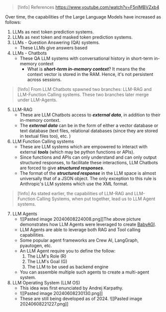 > [!info] References
> https://www.youtube.com/watch?v=F5nlMBVZxb4


Over time, the capabilities of the Large Language Models have increased as follows:
1. LLMs as next token prediction systems.
2. LLMs as next token and masked token prediction systems.
3. LLMs - Question Answering (QA) systems.
	- These LLMs give answers based 
4. LLMs - Chatbots
	- These QA LLM systems with conversational history in short-term in-memory context
		- What is ***short-term in-memory context***? It means the the context vector is stored in the RAM. Hence, it's not persistent across sessions.
> [!info]
> From LLM Chatbots spawned two branches: LLM-RAG and LLM-Function Calling systems. These two branches later merge under LLM-Agents.

5. LLM-RAG 
	- These are LLM Chatbots access to ***external data***, in addition to their in-memory context.
	- The ***external data*** can be in the form of either a vector database or text database (text files, relational databases (since they are stored in textual files too), etc. )
6. LLM Function Calling systems
	- These are LLM systems which are empowered to interact with external ***tools*** (which may be python functions or APIs).
	- Since functions and APIs can only understand and can only output structured responses, to facilitate these interactions, LLM Chatbots are forced to give ***structured responses***.
	- The format of the ***structured response*** in the LLM space is almost universally that of a JSON object. The only exception to this rule is Anthropic's LLM systems which use the XML format. 
> [!info]
> As stated earlier, the capabilities of LLM-RAG and LLM-Function Calling Systems, when put together, lead us to LLM Agent systems.

7. LLM Agents
	- ![[Pasted image 20240608224008.png]]The above picture demonstrates how LLM Agents were leveraged to create [BabyAGI](https://babyagi.org/).
	- LLM Agents are able to leverage both RAG and Tool calling capabilities.
	- Some popular agent frameworks are Crew AI, LangGraph, pyautogen, etc.
	- An LLM Agent require you to define the follow:
		1. The LLM's Role (R)
		2. The LLM's Goal (G)
		3. The LLM to be used as backend engine
	- You can assemble multiple such agents to create a multi-agent system.
8. LLM Operating System (LLM OS)
	- This idea was first enunciated by Andrej Karpathy.
	- ![[Pasted image 20240608230130.png]]
	- These are still being developed as of 2024.
![[Pasted image 20240608221227.png]]